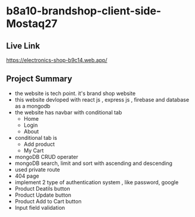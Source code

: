 # b8a10-brandshop-client-side-Mostaq27


## Live Link
https://electronics-shop-b9c14.web.app/

## Project Summary

* the website is tech point. it's brand shop website
* this website devloped with react js , express js , firebase and database as a mongodb
* the website has navbar with conditional tab
    * Home
    * Login
    * About
* conditional tab is 
    * Add product
    * My Cart
* mongoDB CRUD operater
* mongoDB search, limit and sort with ascending and descending 
* used private route
* 404 page
* implement 2 type of authentication system , like password, google
* Product Deatils button 
* Product Update button 
* Product Add to Cart button 
* Input field validation
